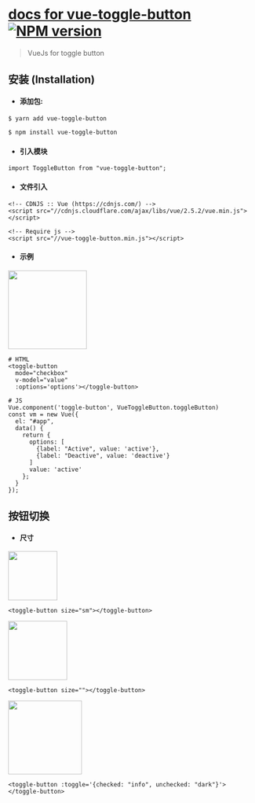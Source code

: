 # [docs for vue-toggle-button](https://gurudin.github.io/vue-toggle-button/) [![NPM version](https://img.shields.io/npm/v/vue-toggle-button.svg)](https://www.npmjs.com/package/vue-toggle-button)

> VueJs for toggle button

## 安装 (Installation)
- #### 添加包:

``` bash
$ yarn add vue-toggle-button
```
``` bash
$ npm install vue-toggle-button
```

- #### 引入模块
```
import ToggleButton from "vue-toggle-button";
```

- #### 文件引入
```
<!-- CDNJS :: Vue (https://cdnjs.com/) -->
<script src="//cdnjs.cloudflare.com/ajax/libs/vue/2.5.2/vue.min.js"></script>

<!-- Require js -->
<script src="//vue-toggle-button.min.js"></script>
```

- #### 示例
<img src="https://i.imgur.com/h0bCTYT.png" width="160">

```base
# HTML
<toggle-button
  mode="checkbox"
  v-model="value"
  :options='options'></toggle-button>

# JS
Vue.component('toggle-button', VueToggleButton.toggleButton)
const vm = new Vue({
  el: "#app",
  data() {
    return {
      options: [
        {label: "Active", value: 'active'},
        {label: "Deactive", value: 'deactive'}
      ]
      value: 'active'
    };
  }
});
```

## 按钮切换
- #### 尺寸
<img src="https://imgur.com/I5dr3iD.png" width="100">

```
<toggle-button size="sm"></toggle-button>
```

<img src="https://imgur.com/OcZZjuf.png" width="120">

```
<toggle-button size=""></toggle-button>
```

<img src="https://i.imgur.com/6fKzPAX.png" width="150">

```
<toggle-button :toggle='{checked: "info", unchecked: "dark"}'></toggle-button>
```